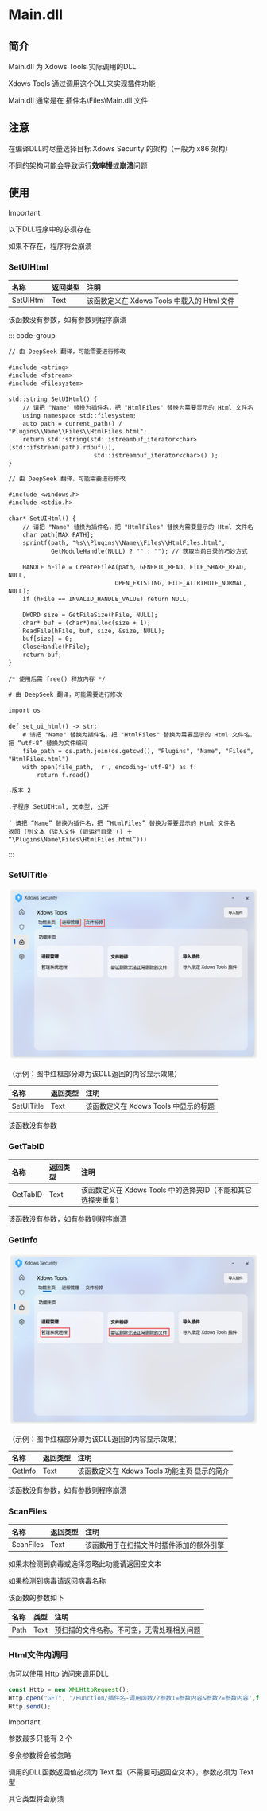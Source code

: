 # Main.dll

## 简介

Main.dll 为 Xdows Tools 实际调用的DLL

Xdows Tools 通过调用这个DLL来实现插件功能

Main.dll 通常是在 插件名\Files\Main.dll 文件

## 注意

在编译DLL时尽量选择目标 Xdows Security 的架构（一般为 x86 架构）

不同的架构可能会导致运行**效率慢**或**崩溃**问题

## 使用
> [!IMPORTANT]
> 以下DLL程序中的必须存在
> 
> 如果不存在，程序将会崩溃


### SetUIHtml

|    名称   |  返回类型 |注明                                    |
| :-------- | :------- | :-------------------------------------- |
| SetUIHtml |   Text   |该函数定义在 Xdows Tools 中载入的 Html 文件|

该函数没有参数，如有参数则程序崩溃

::: code-group

```cpp[C++]
// 由 DeepSeek 翻译，可能需要进行修改

#include <string>
#include <fstream>
#include <filesystem>

std::string SetUIHtml() {
    // 请把 "Name" 替换为插件名，把 "HtmlFiles" 替换为需要显示的 Html 文件名
    using namespace std::filesystem;
    auto path = current_path() / "Plugins\\Name\\Files\\HtmlFiles.html";
    return std::string(std::istreambuf_iterator<char>(std::ifstream(path).rdbuf()),
                        std::istreambuf_iterator<char>() );
}
```

```c[C]
// 由 DeepSeek 翻译，可能需要进行修改

#include <windows.h>
#include <stdio.h>

char* SetUIHtml() {
    // 请把 "Name" 替换为插件名，把 "HtmlFiles" 替换为需要显示的 Html 文件名
    char path[MAX_PATH];
    sprintf(path, "%s\\Plugins\\Name\\Files\\HtmlFiles.html", 
            GetModuleHandle(NULL) ? "" : ""); // 获取当前目录的巧妙方式
    
    HANDLE hFile = CreateFileA(path, GENERIC_READ, FILE_SHARE_READ, NULL,
                              OPEN_EXISTING, FILE_ATTRIBUTE_NORMAL, NULL);
    if (hFile == INVALID_HANDLE_VALUE) return NULL;

    DWORD size = GetFileSize(hFile, NULL);
    char* buf = (char*)malloc(size + 1);
    ReadFile(hFile, buf, size, &size, NULL);
    buf[size] = 0;
    CloseHandle(hFile);
    return buf;
}

/* 使用后需 free() 释放内存 */
```

```py[Python]
# 由 DeepSeek 翻译，可能需要进行修改

import os

def set_ui_html() -> str:
    # 请把 "Name" 替换为插件名，把 "HtmlFiles" 替换为需要显示的 Html 文件名，把 “utf-8” 替换为文件编码
    file_path = os.path.join(os.getcwd(), "Plugins", "Name", "Files", "HtmlFiles.html")
    with open(file_path, 'r', encoding='utf-8') as f:
        return f.read()
```

```EPL[易语言]
.版本 2

.子程序 SetUIHtml, 文本型, 公开

‘ 请把 “Name” 替换为插件名，把 “HtmlFiles” 替换为需要显示的 Html 文件名
返回 (到文本 (读入文件 (取运行目录 () ＋ “\Plugins\Name\Files\HtmlFiles.html”)))
```
:::



### SetUITitle

![XdowsToolsUI](./../../PNG/XdowsToolsUI-Main.dll-1.md.png)

（示例：图中红框部分即为该DLL返回的内容显示效果）

|    名称    |  返回类型 |注明                               |
| :--------- | :-------- | :-------------------------------- |
| SetUITitle |    Text   |该函数定义在 Xdows Tools 中显示的标题|

该函数没有参数

### GetTabID

|    名称   |  返回类型 |注明                                                    |
| :-------- | :------- | :------------------------------------------------------ |
| GetTabID  |    Text  |该函数定义在 Xdows Tools 中的选择夹ID（不能和其它选择夹重复）|

该函数没有参数，如有参数则程序崩溃

### GetInfo

![XdowsToolsUI](./../../PNG/XdowsToolsUI-Main.dll-2.md.png)

（示例：图中红框部分即为该DLL返回的内容显示效果）

|    名称   |  返回类型 |注明                                                    |
| :-------- | :------- | :------------------------------------------------------ |
| GetInfo   |    Text  |该函数定义在 Xdows Tools 功能主页 显示的简介|

该函数没有参数，如有参数则程序崩溃

### ScanFiles

|    名称    |  返回类型 |注明                               |
| :--------- | :-------- | :-------------------------------- |
| ScanFiles  |    Text   |该函数用于在扫描文件时插件添加的额外引擎|

如果未检测到病毒或选择忽略此功能请返回空文本

如果检测到病毒请返回病毒名称

该函数的参数如下

| 名称 |  类型 |注明|
| :--- | :--- | :----------------------------------- |
| Path | Text |预扫描的文件名称。不可空，无需处理相关问题|

### Html文件内调用

你可以使用 Http 访问来调用DLL

``` js
const Http = new XMLHttpRequest();
Http.open("GET", '/Function/插件名-调用函数/?参数1=参数内容&参数2=参数内容',false);
Http.send();

```

> [!IMPORTANT]
> 参数最多只能有 2 个
>
> 多余参数将会被忽略
> 
> 调用的DLL函数返回值必须为 Text 型（不需要可返回空文本），参数必须为 Text 型
>
> 其它类型将会崩溃


